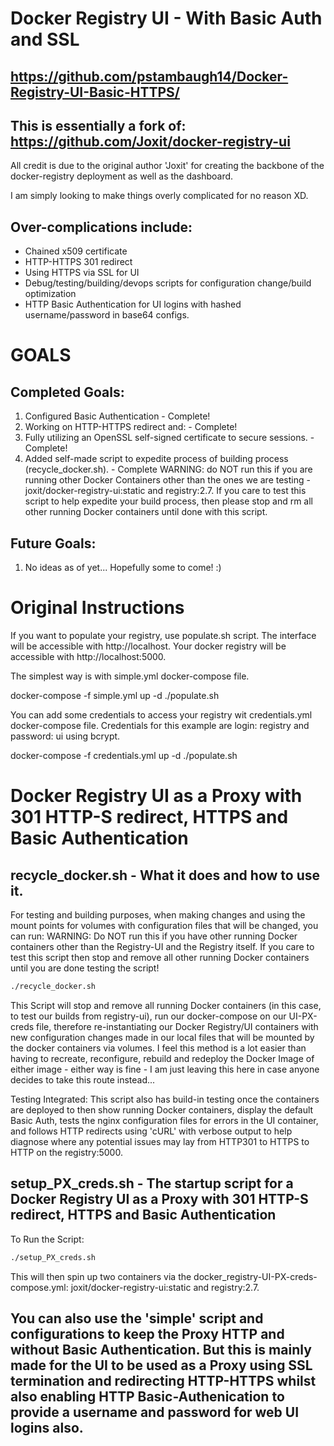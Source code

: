 # Docker Registry UI - With Basic Auth and SSL
## https://github.com/pstambaugh14/Docker-Registry-UI-Basic-HTTPS/
## This is essentially a fork of: https://github.com/Joxit/docker-registry-ui

All credit is due to the original author 'Joxit' for creating the backbone of the docker-registry deployment as well as the dashboard.

I am simply looking to make things overly complicated for no reason XD.

## Over-complications include: 
- Chained x509 certificate 
- HTTP-HTTPS 301 redirect 
- Using HTTPS via SSL for UI 
- Debug/testing/building/devops scripts for configuration change/build optimization 
- HTTP Basic Authentication for UI logins with hashed username/password in base64 configs.  

# GOALS

## Completed Goals:
1) Configured Basic Authentication - Complete!
2) Working on HTTP-HTTPS redirect and: - Complete!
3) Fully utilizing an OpenSSL self-signed certificate to secure sessions. - Complete!
4) Added self-made script to expedite process of building process (recycle_docker.sh). -  Complete
   WARNING: do NOT run this if you are running other Docker Containers other than the ones we are testing - joxit/docker-registry-ui:static and registry:2.7.
   If you care to test this script to help expedite your build process, then please stop and rm all other running Docker containers until done with this script.  

## Future Goals:
1) No ideas as of yet... Hopefully some to come! :)


# Original Instructions
If you want to populate your registry, use populate.sh script. The interface will be accessible with http://localhost. Your docker registry will be accessible with http://localhost:5000.

The simplest way is with simple.yml docker-compose file.

docker-compose -f simple.yml up -d
./populate.sh

You can add some credentials to access your registry wit credentials.yml docker-compose file. Credentials for this example are login: registry and password: ui using bcrypt.

docker-compose -f credentials.yml up -d
./populate.sh

# Docker Registry UI as a Proxy with 301 HTTP-S redirect, HTTPS and Basic Authentication 

## recycle_docker.sh - What it does and how to use it.
For testing and building purposes, when making changes and using the mount points for volumes with configuration files that will be changed, you can run:
WARNING: Do NOT run this if you have other running Docker containers other than the Registry-UI and the Registry itself.  If you care to test this script then stop and remove all other running Docker containers until you are done testing the script!
```sh
./recycle_docker.sh
```
This Script will stop and remove all running Docker containers (in this case, to test our builds from registry-ui), run our docker-compose on our UI-PX-creds file, therefore re-instantiating our Docker Registry/UI containers with new configuration changes made in our local files that will be mounted by the docker containers via volumes.  I feel this method is a lot easier than having to recreate, reconfigure, rebuild and redeploy the Docker Image of either image - either way is fine - I am just leaving this here in case anyone decides to take this route instead...

Testing Integrated:  This script also has build-in testing once the containers are deployed to then show running Docker containers, display the default Basic Auth, tests the nginx configuration files for errors in the UI container, and follows HTTP redirects using 'cURL' with verbose output to help diagnose where any potential issues may lay from HTTP301 to HTTPS to HTTP on the registry:5000.  

## setup_PX_creds.sh - The startup script for a Docker Registry UI as a Proxy with 301 HTTP-S redirect, HTTPS and Basic Authentication 
To Run the Script:
```sh
./setup_PX_creds.sh
```
This will then spin up two containers via the docker_registry-UI-PX-creds-compose.yml: joxit/docker-registry-ui:static and registry:2.7.

## You can also use the 'simple' script and configurations to keep the Proxy HTTP and without Basic Authentication. But this is mainly made for the UI to be used as a Proxy using SSL termination and redirecting HTTP-HTTPS whilst also enabling HTTP Basic-Authenication to provide a username and password for web UI logins also.  
